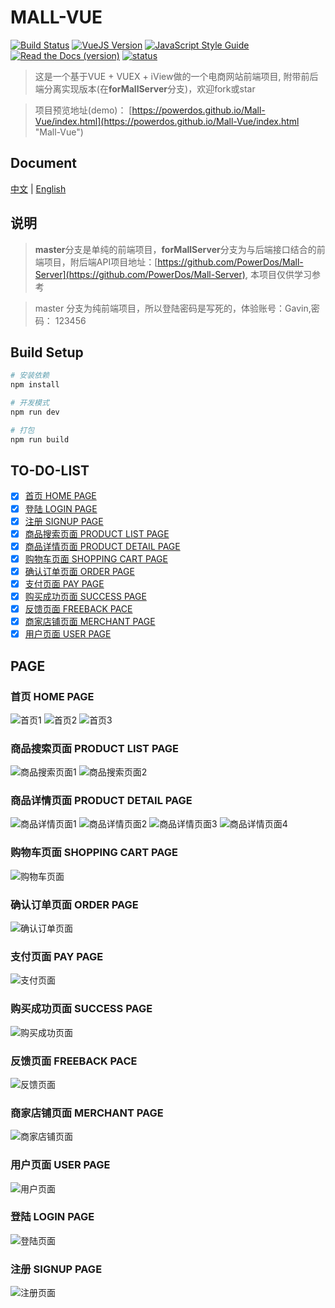 # MALL-VUE
[![Build Status](https://travis-ci.com/PowerDos/Mall-Vue.svg?branch=master)](https://travis-ci.com/PowerDos/Mall-Vue)
[![VueJS Version](https://img.shields.io/badge/VueJS-v2.5-green.svg?style=flat-square)](https://vuejs.org/)
[![JavaScript Style Guide](https://img.shields.io/badge/code_style-standard-brightgreen.svg)](https://standardjs.com)
[![Read the Docs (version)](https://img.shields.io/readthedocs/pip/stable.svg)](https://github.com/PowerDos/Mall-Vue)
[![status](https://img.shields.io/badge/Mall--Vue-maintain-brightgreen.svg)](https://standardjs.com)

> 这是一个基于VUE + VUEX + iView做的一个电商网站前端项目, 附带前后端分离实现版本(在**forMallServer**分支)，欢迎fork或star


> 项目预览地址(demo)： [https://powerdos.github.io/Mall-Vue/index.html](https://powerdos.github.io/Mall-Vue/index.html "Mall-Vue")

## Document
[中文](https://github.com/PowerDos/Mall-Vue/blob/master/README-ZH.md) | [English](https://github.com/PowerDos/Mall-Vue/blob/master/README.md)

## 说明
> **master**分支是单纯的前端项目，**forMallServer**分支为与后端接口结合的前端项目，附后端API项目地址：[https://github.com/PowerDos/Mall-Server](https://github.com/PowerDos/Mall-Server), 本项目仅供学习参考


> master 分支为纯前端项目，所以登陆密码是写死的，体验账号：Gavin,密码： 123456

## Build Setup

``` bash
# 安装依赖
npm install

# 开发模式
npm run dev

# 打包
npm run build
```

## TO-DO-LIST
- [x] [首页 HOME PAGE](#首页-home-page)
- [x] [登陆 LOGIN PAGE](#登陆-login-page)
- [x] [注册 SIGNUP PAGE](#注册-signup-page)
- [x] [商品搜索页面 PRODUCT LIST PAGE](#商品搜索页面-product-list-page)
- [x] [商品详情页面 PRODUCT DETAIL PAGE](#商品详情页面-product-detail-page)
- [x] [购物车页面 SHOPPING CART PAGE](#购物车页面-shopping-cart-page)
- [x] [确认订单页面 ORDER PAGE](#确认订单页面-order-page)
- [x] [支付页面 PAY PAGE](#支付页面-pay-page)
- [x] [购买成功页面 SUCCESS PAGE](#购买成功页面-success-page)
- [x] [反馈页面 FREEBACK PACE](#%E5%8F%8D%E9%A6%88%E9%A1%B5%E9%9D%A2-freeback-page)
- [x] [商家店铺页面 MERCHANT PAGE](#商家店铺页面-merchant-page)
- [x] [用户页面 USER PAGE](#用户页面-user-page)

## PAGE

### 首页 HOME PAGE
![首页1](https://i.imgur.com/cNtx70M.png)
![首页2](https://i.imgur.com/ju5lfUc.png)
![首页3](https://i.imgur.com/K8MMYGq.png)

### 商品搜索页面 PRODUCT LIST PAGE
![商品搜索页面1](https://i.imgur.com/Wu7TJ4G.png)
![商品搜索页面2](https://i.imgur.com/ZTDRB2X.png)

### 商品详情页面 PRODUCT DETAIL PAGE
![商品详情页面1](https://i.imgur.com/0SQxUCN.png)
![商品详情页面2](https://i.imgur.com/kBiQM9O.png)
![商品详情页面3](https://i.imgur.com/aERYRmX.png)
![商品详情页面4](https://i.imgur.com/vRpvcvj.png)

### 购物车页面 SHOPPING CART PAGE
![购物车页面](https://i.imgur.com/m5tftN7.png)

### 确认订单页面 ORDER PAGE
![确认订单页面](https://i.imgur.com/iNM3CQH.png)

### 支付页面 PAY PAGE
![支付页面](https://i.imgur.com/4OdCynR.png)

### 购买成功页面 SUCCESS PAGE
![购买成功页面](https://i.imgur.com/tOATGZP.png)

### 反馈页面 FREEBACK PACE
![反馈页面](https://i.imgur.com/fbOZAH8.png)

### 商家店铺页面 MERCHANT PAGE
![商家店铺页面](https://i.imgur.com/Zgu54lw.png)

### 用户页面 USER PAGE
![用户页面](https://i.imgur.com/ttCwhyT.png)

### 登陆 LOGIN PAGE
![登陆页面](https://i.imgur.com/d16GjOi.png)

### 注册 SIGNUP PAGE
![注册页面](https://i.imgur.com/no4Cb65.png)

